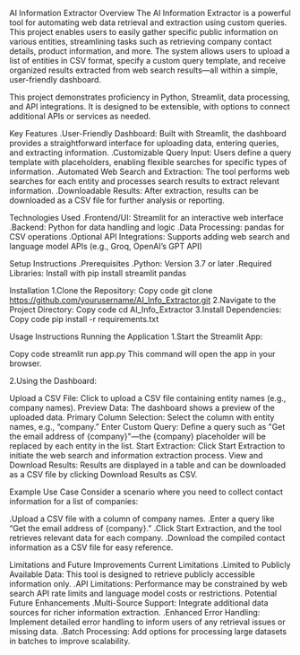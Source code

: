AI Information Extractor
Overview
The AI Information Extractor is a powerful tool for automating web data retrieval and extraction using custom queries. This project enables users to easily gather specific public information on various entities, streamlining tasks such as retrieving company contact details, product information, and more. The system allows users to upload a list of entities in CSV format, specify a custom query template, and receive organized results extracted from web search results—all within a simple, user-friendly dashboard.

This project demonstrates proficiency in Python, Streamlit, data processing, and API integrations. It is designed to be extensible, with options to connect additional APIs or services as needed.

Key Features
.User-Friendly Dashboard: Built with Streamlit, the dashboard provides a straightforward interface for uploading data, entering queries, and       extracting information.
.Customizable Query Input: Users define a query template with placeholders, enabling flexible searches for specific types of information.
.Automated Web Search and Extraction: The tool performs web searches for each entity and processes search results to extract relevant information.
.Downloadable Results: After extraction, results can be downloaded as a CSV file for further analysis or reporting.

Technologies Used
.Frontend/UI: Streamlit for an interactive web interface
.Backend: Python for data handling and logic
.Data Processing: pandas for CSV operations
.Optional API Integrations: Supports adding web search and language model APIs (e.g., Groq, OpenAI’s GPT API)

Setup Instructions
.Prerequisites
.Python: Version 3.7 or later
.Required Libraries: Install with pip install streamlit pandas

Installation
1.Clone the Repository:
Copy code
git clone https://github.com/yourusername/AI_Info_Extractor.git
2.Navigate to the Project Directory:
Copy code
cd AI_Info_Extractor
3.Install Dependencies:
Copy code
pip install -r requirements.txt

Usage Instructions
Running the Application
1.Start the Streamlit App:

Copy code
streamlit run app.py
This command will open the app in your browser.

2.Using the Dashboard:

Upload a CSV File: Click to upload a CSV file containing entity names (e.g., company names).
Preview Data: The dashboard shows a preview of the uploaded data.
Primary Column Selection: Select the column with entity names, e.g., “company.”
Enter Custom Query: Define a query such as "Get the email address of {company}"—the {company} placeholder will be replaced by each entity in the list.
Start Extraction: Click Start Extraction to initiate the web search and information extraction process.
View and Download Results: Results are displayed in a table and can be downloaded as a CSV file by clicking Download Results as CSV.

Example Use Case
Consider a scenario where you need to collect contact information for a list of companies:

.Upload a CSV file with a column of company names.
.Enter a query like “Get the email address of {company}.”
.Click Start Extraction, and the tool retrieves relevant data for each company.
.Download the compiled contact information as a CSV file for easy reference.

Limitations and Future Improvements
Current Limitations
.Limited to Publicly Available Data: This tool is designed to retrieve publicly accessible information only.
.API Limitations: Performance may be constrained by web search API rate limits and language model costs or restrictions.
Potential Future Enhancements
.Multi-Source Support: Integrate additional data sources for richer information extraction.
.Enhanced Error Handling: Implement detailed error handling to inform users of any retrieval issues or missing data.
.Batch Processing: Add options for processing large datasets in batches to improve scalability.

